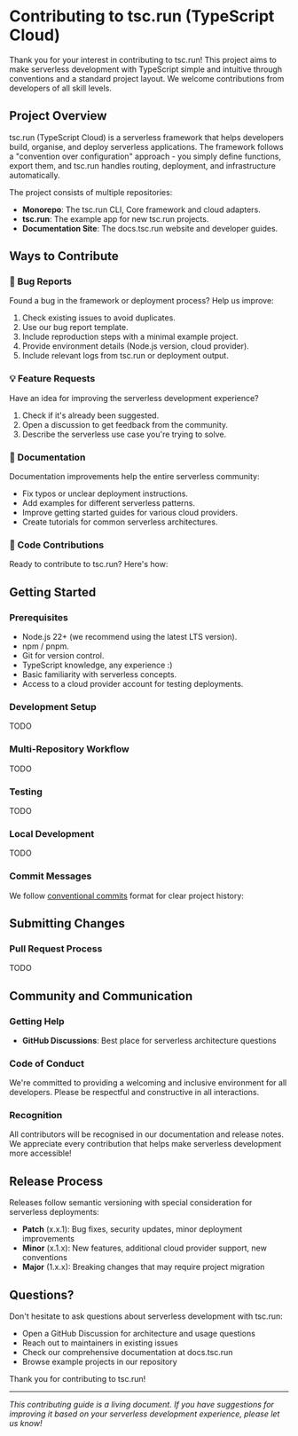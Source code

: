 # Contributing to tsc.run (TypeScript Cloud)

Thank you for your interest in contributing to tsc.run! This project aims to make serverless development with TypeScript simple and intuitive through conventions and a standard project layout. We welcome contributions from developers of all skill levels.

## Project Overview

tsc.run (TypeScript Cloud) is a serverless framework that helps developers build, organise, and deploy serverless applications. The framework follows a "convention over configuration" approach - you simply define functions, export them, and tsc.run handles routing, deployment, and infrastructure automatically.

The project consists of multiple repositories:

- **Monorepo**: The tsc.run CLI, Core framework and cloud adapters.
- **tsc.run**: The example app for new tsc.run projects.
- **Documentation Site**: The docs.tsc.run website and developer guides.

## Ways to Contribute

### 🐛 Bug Reports

Found a bug in the framework or deployment process? Help us improve:

1. Check existing issues to avoid duplicates.
2. Use our bug report template.
3. Include reproduction steps with a minimal example project.
4. Provide environment details (Node.js version, cloud provider).
5. Include relevant logs from tsc.run or deployment output.

### 💡 Feature Requests

Have an idea for improving the serverless development experience?

1. Check if it's already been suggested.
2. Open a discussion to get feedback from the community.
3. Describe the serverless use case you're trying to solve.

### 📝 Documentation

Documentation improvements help the entire serverless community:

- Fix typos or unclear deployment instructions.
- Add examples for different serverless patterns.
- Improve getting started guides for various cloud providers.
- Create tutorials for common serverless architectures.

### 🔧 Code Contributions

Ready to contribute to tsc.run? Here's how:

## Getting Started

### Prerequisites

- Node.js 22+ (we recommend using the latest LTS version).
- npm / pnpm.
- Git for version control.
- TypeScript knowledge, any experience :)
- Basic familiarity with serverless concepts.
- Access to a cloud provider account for testing deployments.

### Development Setup

TODO

### Multi-Repository Workflow

TODO

### Testing

TODO

### Local Development

TODO

### Commit Messages

We follow [conventional commits](https://www.conventionalcommits.org/en/v1.0.0/) format for clear project history:

## Submitting Changes

### Pull Request Process

TODO

## Community and Communication

### Getting Help

- **GitHub Discussions**: Best place for serverless architecture questions

### Code of Conduct

We're committed to providing a welcoming and inclusive environment for all developers. Please be respectful and constructive in all interactions.

### Recognition

All contributors will be recognised in our documentation and release notes. We appreciate every contribution that helps make serverless development more accessible!

## Release Process

Releases follow semantic versioning with special consideration for serverless deployments:

- **Patch** (x.x.1): Bug fixes, security updates, minor deployment improvements
- **Minor** (x.1.x): New features, additional cloud provider support, new conventions
- **Major** (1.x.x): Breaking changes that may require project migration

## Questions?

Don't hesitate to ask questions about serverless development with tsc.run:

- Open a GitHub Discussion for architecture and usage questions
- Reach out to maintainers in existing issues
- Check our comprehensive documentation at docs.tsc.run
- Browse example projects in our repository

Thank you for contributing to tsc.run!

---

_This contributing guide is a living document. If you have suggestions for improving it based on your serverless development experience, please let us know!_
